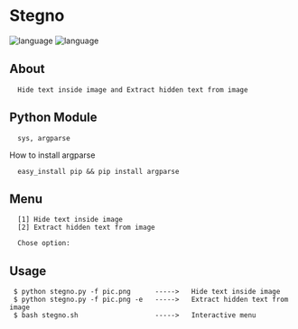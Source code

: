 # Stegno

![language](https://img.shields.io/badge/language-Python-blue.svg)
![language](https://img.shields.io/badge/language-Shell-green.svg)

## About

      Hide text inside image and Extract hidden text from image

## Python Module
      
      sys, argparse
      
   How to install argparse
      
      easy_install pip && pip install argparse
     
## Menu

      [1] Hide text inside image
      [2] Extract hidden text from image
            
      Chose option:

## Usage

     $ python stegno.py -f pic.png      ----->   Hide text inside image
     $ python stegno.py -f pic.png -e   ----->   Extract hidden text from image
     $ bash stegno.sh                   ----->   Interactive menu
